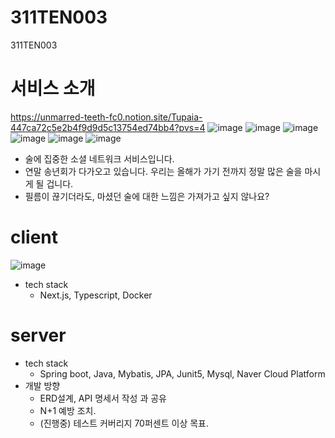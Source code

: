 # 311TEN003
311TEN003

# 서비스 소개
https://unmarred-teeth-fc0.notion.site/Tupaia-447ca72c5e2b4f9d9d5c13754ed74bb4?pvs=4
![image](https://github.com/potenday-project/311TEN003/assets/43495319/2052e76e-4013-4a9a-aa26-626caca16bc4)
![image](https://github.com/potenday-project/311TEN003/assets/100949102/a9a01b82-ae17-479e-96be-81b9e7c2c7fb)
![image](https://github.com/potenday-project/311TEN003/assets/100949102/6dd7bcfb-d34c-4e38-8ba3-ea2e6c212470)
![image](https://github.com/potenday-project/311TEN003/assets/100949102/e1806465-8e5b-4903-8e5f-5e814c9545b7)
![image](https://github.com/potenday-project/311TEN003/assets/100949102/b22e353e-29bf-4ff2-b460-d2706d30c544)
![image](https://github.com/potenday-project/311TEN003/assets/100949102/e023f3a0-14f8-4189-8d72-fa1dcaccdf15)

- 술에 집중한 소셜 네트워크 서비스입니다.
- 연말 송년회가 다가오고 있습니다. 우리는 올해가 가기 전까지 정말 많은 술을 마시게 될 겁니다.
- 필름이 끊기더라도, 마셨던 술에 대한 느낌은 가져가고 싶지 않나요?

# client
![image](https://github.com/potenday-project/311TEN003/assets/100949102/a6ee5913-ad3f-466e-a60c-170712925cfa)

- tech stack
  - Next.js, Typescript, Docker

# server
- tech stack
  - Spring boot, Java, Mybatis, JPA, Junit5, Mysql, Naver Cloud Platform
- 개발 방향
  - ERD설계, API 명세서 작성 과 공유
  - N+1 예방 조치.
  - (진행중) 테스트 커버리지 70퍼센트 이상 목표.
